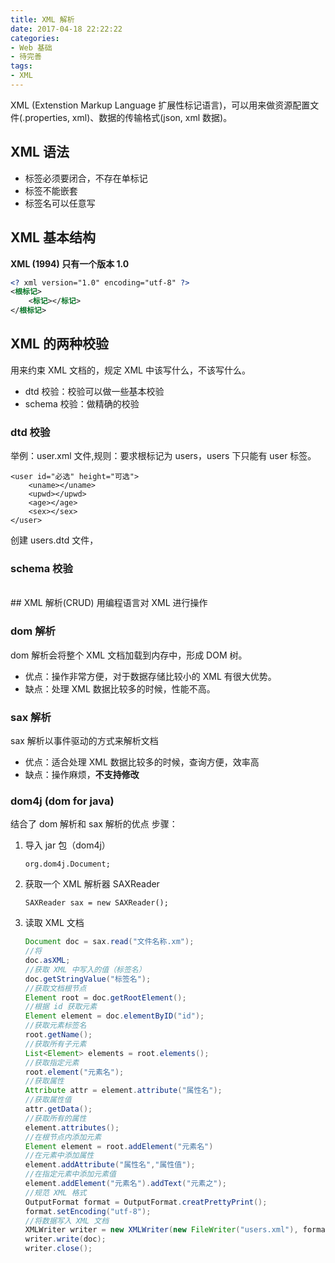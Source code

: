 ```yaml
---
title: XML 解析
date: 2017-04-18 22:22:22
categories: 
- Web 基础
- 待完善
tags: 
- XML
---
```


XML (Extenstion Markup Language 扩展性标记语言)，可以用来做资源配置文件(.properties, xml)、数据的传输格式(json, xml 数据)。

<!--more-->

## XML 语法

- 标签必须要闭合，不存在单标记
- 标签不能嵌套
- 标签名可以任意写

## XML 基本结构

**XML (1994) 只有一个版本 1.0**

```XML
<? xml version="1.0" encoding="utf-8" ?>
<根标记>
	<标记></标记>
</根标记>
```

## XML 的两种校验

用来约束 XML 文档的，规定 XML 中该写什么，不该写什么。
- dtd 校验：校验可以做一些基本校验
- schema 校验：做精确的校验

### dtd 校验

举例：user.xml 文件,规则：要求根标记为 users，users 下只能有 user 标签。
<users>
	
	<user id="必选" height="可选">
		<uname></uname>
		<upwd></upwd>
		<age></age>
		<sex></sex>
	</user>
</users>

创建 users.dtd 文件，

### schema 校验

<br/>
## XML 解析(CRUD)
用编程语言对 XML 进行操作

### dom 解析

dom 解析会将整个 XML 文档加载到内存中，形成 DOM 树。
- 优点：操作非常方便，对于数据存储比较小的 XML 有很大优势。
- 缺点：处理 XML 数据比较多的时候，性能不高。

### sax 解析

sax 解析以事件驱动的方式来解析文档
- 优点：适合处理 XML 数据比较多的时候，查询方便，效率高
- 缺点：操作麻烦，**不支持修改**

### dom4j (dom for java)

结合了 dom 解析和 sax 解析的优点
步骤：

1. 导入 jar 包（dom4j）

    ```
    org.dom4j.Document;
    ```
1. 获取一个 XML 解析器 SAXReader

    ```
    SAXReader sax = new SAXReader();
    ```
1. 读取 XML 文档

    ```Java
    Document doc = sax.read("文件名称.xm");
    //将 
    doc.asXML;
    //获取 XML 中写入的值（标签名）
    doc.getStringValue("标签名");
    //获取文档根节点
    Element root = doc.getRootElement();
    //根据 id 获取元素
    Element element = doc.elementByID("id");
    //获取元素标签名
    root.getName();
    //获取所有子元素
    List<Element> elements = root.elements();
    //获取指定元素
    root.element("元素名");
    //获取属性
    Attribute attr = element.attribute("属性名");
    //获取属性值
    attr.getData();
    //获取所有的属性
    element.attributes();
    //在根节点内添加元素
    Element element = root.addElement("元素名")
    //在元素中添加属性
    element.addAttribute("属性名","属性值");
    //在指定元素中添加元素值
    element.addElement("元素名").addText("元素之");
    //规范 XML 格式
    OutputFormat format = OutputFormat.creatPrettyPrint();
    format.setEncoding("utf-8");
    //将数据写入 XML 文档
    XMLWriter writer = new XMLWriter(new FileWriter("users.xml"), format);
    writer.write(doc);
    writer.close();
    ```